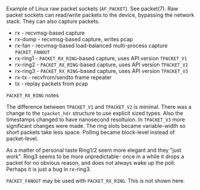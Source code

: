 Example of Linux raw packet sockets (`AF_PACKET`). See packet(7). Raw packet
sockets can read/write packets to the device, bypassing the network stack. 
They can also capture packets.

* rx       -  recvmsg-based capture 
* rx-dump  -  recvmsg-based capture, writes pcap
* rx-fan   -  recvmsg-based load-balanced multi-process capture `PACKET_FANOUT`
* rx-ring1 - `PACKET_RX_RING`-based capture, uses API version `TPACKET_V1`
* rx-ring2 - `PACKET_RX_RING`-based capture, uses API version `TPACKET_V2`
* rx-ring3 - `PACKET_RX_RING`-based capture, uses API version `TPACKET_V3` 
* rx-tx    -  recvfrom/sendto frame repeater
* tx    -     replay packets from pcap

`PACKET_RX_RING` notes

The difference between `TPACKET_V1` and `TPACKET_V2` is minimal. There was
a change to the `tpacket_hdr` structure to use explicit sized types.  Also
the timestamps changed to have nanosecond resoltuion. In `TPACKET_V3` more 
significant changes were made. The ring slots became variable-width so short
packets take less space. Polling became block-level instead of packet-level. 

As a matter of personal taste Ring1/2 seem more elegant and they "just work". 
Ring3 seems to be more unpredictable- once in a while it drops a packet for 
no obvious reason, and does not always wake up the poll. Perhaps it is just
a bug in rx-ring3.

`PACKET_FANOUT` may be used with `PACKET_RX_RING`. This is not shown here.
